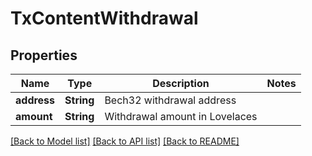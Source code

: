 # TxContentWithdrawal

## Properties
Name | Type | Description | Notes
------------ | ------------- | ------------- | -------------
**address** | **String** | Bech32 withdrawal address | 
**amount** | **String** | Withdrawal amount in Lovelaces | 

[[Back to Model list]](../README.md#documentation-for-models) [[Back to API list]](../README.md#documentation-for-api-endpoints) [[Back to README]](../README.md)


